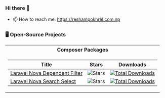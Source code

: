 ### Hi there 👋
- 📫 How to reach me: https://reshampokhrel.com.np

### 🖥️ Open-Source Projects
<table>
<tr><th>Composer Packages</th></tr>
<tr><td>

|Title | Stars | Downloads|
|--|--|--|
| [Laravel Nova Dependent Filter](https://github.com/resham57/nova-dependent-filter) | <img alt="Stars" src="https://img.shields.io/packagist/stars/resham/nova-dependent-filter?style=flat-square&labelColor=black"/> | <a href="https://packagist.org/packages/resham/nova-dependent-filter"><img src="https://img.shields.io/packagist/dt/resham/nova-dependent-filter" alt="Total Downloads"></a> |
| [Laravel Nova Search Select](https://github.com/resham57/Nova-Search-Select) | <img alt="Stars" src="https://img.shields.io/packagist/stars/resham/nova-search-select?style=flat-square&labelColor=black"/> | <a href="https://packagist.org/packages/resham/nova-search-select"><img src="https://img.shields.io/packagist/dt/resham/nova-search-select" alt="Total Downloads"></a> |

</td></tr>
</table>
